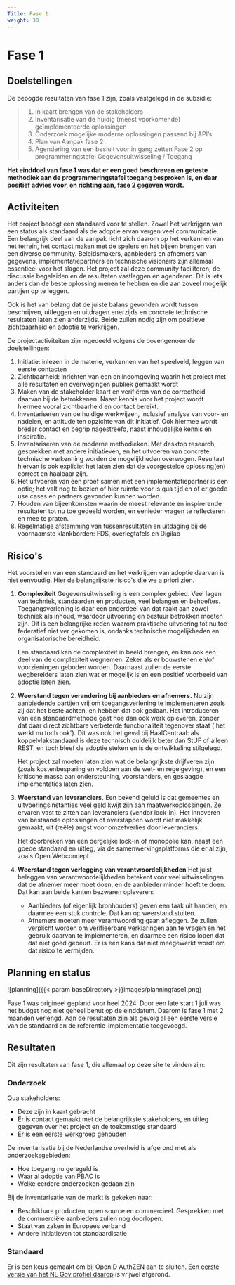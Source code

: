 ```yaml
---
Title: Fase 1
weight: 30
---
```


# Fase 1

## Doelstellingen

De beoogde resultaten van fase 1 zijn, zoals vastgelegd in de subsidie:

> 1.	In kaart brengen van de stakeholders
> 2.	Inventarisatie van de huidig (meest voorkomende) geïmplementeerde oplossingen
> 3.	Onderzoek mogelijke moderne oplossingen passend bij API’s
> 4.	Plan van Aanpak fase 2
> 5.	Agendering van een besluit voor in gang zetten Fase 2 op programmeringstafel Gegevensuitwisseling / Toegang

**Het einddoel van fase 1 was dat er een goed beschreven en geteste methodiek aan de programmeringstafel toegang
besproken is, en daar positief advies voor, en richting aan, fase 2 gegeven wordt.**

## Activiteiten

Het project beoogt een standaard voor te stellen. Zowel het verkrijgen van een status als standaard
als de adoptie ervan vergen veel communicatie. Een belangrijk deel van de aanpak richt zich daarom op
het verkennen van het terrein, het contact maken met de spelers en het bijeen brengen van een
diverse community. Beleidsmakers, aanbieders en afnemers van gegevens, implementatiepartners en technische
visionairs zijn allemaal essentieel voor het slagen. Het project zal deze community faciliteren, de
discussie begeleiden en de resultaten vastleggen en agenderen. Dit is iets anders dan
de beste oplossing menen te hebben en die aan zoveel mogelijk partijen op te leggen.

Ook is het van belang dat de juiste balans gevonden wordt tussen beschrijven, uitleggen en uitdragen
enerzijds en concrete technische resultaten laten zien anderzijds. Beide zullen nodig zijn om
positieve zichtbaarheid en adoptie te verkrijgen.

De projectactiviteiten zijn ingedeeld volgens de bovengenoemde doelstellingen:

1. Initiatie: inlezen in de materie, verkennen van het speelveld, leggen van eerste contacten
2. Zichtbaarheid: inrichten van een onlineomgeving waarin het project met alle resultaten en overwegingen publiek gemaakt wordt
3. Maken van de stakeholder kaart en verifiëren van de correctheid daarvan bij de betrokkenen. Naast kennis voor het
   project wordt hiermee vooral zichtbaarheid en contact bereikt.
4. Inventariseren van de huidige werkwijzen, inclusief analyse van voor- en nadelen, en attitude ten opzichte van dit initiatief.
   Ook hiermee wordt breder contact en begrip nagestreefd, naast inhoudelijke kennis en inspiratie.
5. Inventariseren van de moderne methodieken. Met desktop research, gesprekken met andere initiatieven, en het uitvoeren
   van concrete technische verkenning worden de mogelijkheden overwogen. Resultaat hiervan is ook expliciet het laten
   zien dat de voorgestelde oplossing(en) correct en haalbaar zijn.
6. Het uitvoeren van een proef samen met een implementatiepartner is een optie; het valt nog te bezien of hier ruimte
   voor is qua tijd en of er goede use cases en partners gevonden kunnen worden. 
7. Houden van bijeenkomsten waarin de meest relevante en inspirerende resultaten tot nu toe gedeeld worden,
   en eenieder vragen te reflecteren en mee te praten. 
8. Regelmatige afstemming van tussenresultaten en uitdaging bij de voornaamste klankborden: FDS, overlegtafels en
   Digilab

## Risico's

Het voorstellen van een standaard en het verkrijgen van adoptie daarvan is niet eenvoudig. Hier de belangrijkste
risico's die we a priori zien.

1. **Complexiteit**
   Gegevensuitwisseling is een complex gebied. Veel lagen van techniek, standaarden en producten, veel belangen en behoeftes.
   Toegangsverlening is daar een onderdeel van dat raakt aan zowel techniek als inhoud, waardoor uitvoering en bestuur
   betrokken moeten zijn. Dit is een belangrijke reden waarom praktische uitvoering tot nu toe federatief niet ver gekomen is,
   ondanks technische mogelijkheden en organisatorische bereidheid.

   Een standaard kan de complexiteit in beeld brengen, en kan ook een deel van de complexiteit wegnemen. Zeker als er
   bouwstenen en/of voorzieningen geboden worden. Daarnaast zullen de eerste wegbereiders laten zien wat er mogelijk is
   en een positief voorbeeld van adoptie laten zien.

2. **Weerstand tegen verandering bij aanbieders en afnemers.**
   Nu zijn aanbiedende partijen vrij om toegangsverlening te implementeren zoals zij dat het beste achten, en hebben dat ook gedaan.
   Het introduceren van een standaardmethode gaat hoe dan ook werk opleveren, zonder dat daar direct zichtbare verbeterde
   functionaliteit tegenover staat ('het werkt nu toch ook'). Dit was ook het geval bij HaalCentraal: als koppelvlakstandaard
   is deze technisch duidelijk beter dan StUF of alleen REST, en toch bleef de adoptie steken en is de ontwikkeling stilgelegd.

   Het project zal moeten laten zien wat de belangrijkste drijfveren zijn (zoals kostenbesparing en voldoen aan de wet- en regelgeving),
   en een kritische massa aan ondersteuning, voorstanders, en geslaagde implementaties laten zien.

3. **Weerstand van leveranciers.**
   Een bekend geluid is dat gemeentes en uitvoeringsinstanties veel geld kwijt zijn aan maatwerkoplossingen. Ze ervaren vast te zitten
   aan leveranciers (vendor lock-in). Het innoveren van bestaande oplossingen of overstappen wordt niet makkelijk gemaakt,
   uit (reële) angst voor omzetverlies door leveranciers.

   Het doorbreken van een dergelijke lock-in of monopolie kan, naast een goede standaard en uitleg, via de samenwerkingsplatforms die er
   al zijn, zoals Open Webconcept.

4. **Weerstand tegen verlegging van verantwoordelijkheden**
   Het juist beleggen van verantwoordelijkheden betekent voor veel uitwisselingen dat de afnemer meer moet doen, en de aanbieder minder hoeft te doen.
   Dat kan aan beide kanten bezwaren opleveren:

   - Aanbieders (of eigenlijk bronhouders) geven een taak uit handen, en daarmee een stuk controle. Dat kan op weerstand stuiten.
   - Afnemers moeten meer verantwoording gaan afleggen. Ze zullen verplicht worden om verifieerbare verklaringen aan te vragen
     en het gebruik daarvan te implementeren, en daarmee een risico lopen dat dat niet goed gebeurt. Er is een kans dat niet meegewerkt
     wordt om dat risico te vermijden.

## Planning en status

![planning]({{< param baseDirectory >}}images/planningfase1.png)

Fase 1 was origineel gepland voor heel 2024. Door een late start 1 juli was het budget nog niet geheel benut op de einddatum. 
Daarom is fase 1 met 2 maanden verlengd. Aan de resultaten zijn als gevolg al een eerste versie van de standaard en de
referentie-implementatie toegevoegd.

## Resultaten

Dit zijn resultaten van fase 1, die allemaal op deze site te vinden zijn:

### Onderzoek

Qua stakeholders:
- Deze zijn in kaart gebracht 
- Er is contact gemaakt met de belangrijkste stakeholders, en uitleg gegeven over het project en de toekomstige standaard 
- Er is een eerste werkgroep gehouden

De inventarisatie bij de Nederlandse overheid is afgerond met als onderzoeksgebieden:
- Hoe toegang nu geregeld is 
- Waar al adoptie van PBAC is
- Welke eerdere onderzoeken gedaan zijn

Bij de inventarisatie van de markt is gekeken naar:
- Beschikbare producten, open source en commercieel. Gesprekken met de commerciële aanbieders zullen nog doorlopen.
- Staat van zaken in Europees verband
- Andere initiatieven tot standaardisatie

### Standaard

Er is een keus gemaakt om bij OpenID AuthZEN aan te sluiten. Een [eerste versie van het NL Gov profiel daarop](https://ftv-standaard-2f223b.gitlab.io/) is vrijwel 
afgerond.